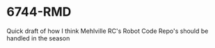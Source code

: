# 6744-RMD
Quick draft of how I think Mehlville RC's Robot Code Repo's should be handled in the season
